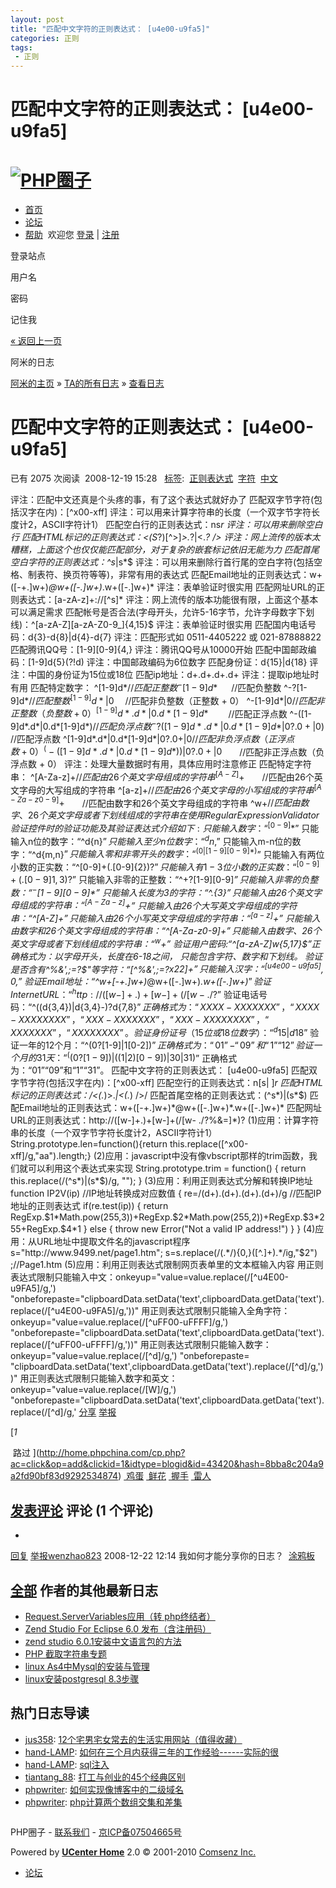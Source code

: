 ```yaml
---
layout: post
title: "匹配中文字符的正则表达式： [u4e00-u9fa5]"
categories: 正则
tags: 
 - 正则
--- 
```


# 匹配中文字符的正则表达式： [u4e00-u9fa5]

# [![PHP圈子]()](http://home.phpchina.com/index.php)

* [首页](http://home.phpchina.com/index.php)
* [论坛](http://bbs.phpchina.com/ "论坛")
* [帮助](http://home.phpchina.com/help.php)
[![]()](http://home.phpchina.com/do.php?ac=5664fcbb86177e5fea2c3b698509e46c) 欢迎您
[登录](http://home.phpchina.com/do.php?ac=5d7edb63ab3e822d5bfe565a83287bf7) | [注册](http://home.phpchina.com/do.php?ac=5664fcbb86177e5fea2c3b698509e46c)

登录站点

用户名

密码

记住我

[![]()](http://home.phpchina.com/space.php?uid=46362)[« 返回上一页](http://www.google.com.hk/search?hl=zh-CN&source=hp&q=%5Cu4e00-%5Cu9fa5&btnG=Google+%E6%90%9C%E7%B4%A2&meta=&aq=f&aqi=&aql=&oq=&gs_rfai=)

阿米的日志

[阿米的主页](http://home.phpchina.com/space.php?uid=46362) » [TA的所有日志](http://home.phpchina.com/space.php?uid=46362&do=blog&view=me) » [查看日志](http://home.phpchina.com/space.php?uid=46362&do=blog&id=43420)

# 匹配中文字符的正则表达式： [u4e00-u9fa5]

已有 2075 次阅读  2008-12-19 15:28   [标签](http://home.phpchina.com/space.php?uid=46362&do=tag):  [正则表达式](http://home.phpchina.com/space.php?uid=46362&do=tag&id=307)  [字符](http://home.phpchina.com/space.php?uid=46362&do=tag&id=80)  [中文](http://home.phpchina.com/space.php?uid=46362&do=tag&id=306) 

评注：匹配中文还真是个头疼的事，有了这个表达式就好办了
匹配双字节字符(包括汉字在内)：[^x00-xff]
评注：可以用来计算字符串的长度（一个双字节字符长度计2，ASCII字符计1）
匹配空白行的正则表达式：ns*r
评注：可以用来删除空白行
匹配HTML标记的正则表达式：<(S*?)[^>]*&gt;.*?|<.*? />
评注：网上流传的版本太糟糕，上面这个也仅仅能匹配部分，对于复杂的嵌套标记依旧无能为力
匹配首尾空白字符的正则表达式：^s*|s*$
评注：可以用来删除行首行尾的空白字符(包括空格、制表符、换页符等等)，非常有用的表达式
匹配Email地址的正则表达式：w+([-+.]w+)*@w+([-.]w+)*.w+([-.]w+)*
评注：表单验证时很实用
匹配网址URL的正则表达式：[a-zA-z]+://[^s]*
评注：网上流传的版本功能很有限，上面这个基本可以满足需求
匹配帐号是否合法(字母开头，允许5-16字节，允许字母数字下划线)：^[a-zA-Z][a-zA-Z0-9_]{4,15}$
评注：表单验证时很实用
匹配国内电话号码：d{3}-d{8}|d{4}-d{7}
评注：匹配形式如 0511-4405222 或 021-87888822
匹配腾讯QQ号：[1-9][0-9]{4,}
评注：腾讯QQ号从10000开始
匹配中国邮政编码：[1-9]d{5}(?!d)
评注：中国邮政编码为6位数字
匹配身份证：d{15}|d{18}
评注：中国的身份证为15位或18位
匹配ip地址：d+.d+.d+.d+
评注：提取ip地址时有用
匹配特定数字：
^[1-9]d*$　 　 //匹配正整数
^-[1-9]d*$ 　 //匹配负整数
^-?[1-9]d*$　　 //匹配整数
^[1-9]d*|0$　 //匹配非负整数（正整数 + 0）
^-[1-9]d*|0$　　 //匹配非正整数（负整数 + 0）
^[1-9]d*.d*|0.d*[1-9]d*$　　 //匹配正浮点数
^-([1-9]d*.d*|0.d*[1-9]d*)$　 //匹配负浮点数
^-?([1-9]d*.d*|0.d*[1-9]d*|0?.0+|0)$　 //匹配浮点数
^[1-9]d*.d*|0.d*[1-9]d*|0?.0+|0$　　 //匹配非负浮点数（正浮点数 + 0）
^(-([1-9]d*.d*|0.d*[1-9]d*))|0?.0+|0$　　//匹配非正浮点数（负浮点数 + 0）
评注：处理大量数据时有用，具体应用时注意修正
匹配特定字符串：
^[A-Za-z]+$　　//匹配由26个英文字母组成的字符串
^[A-Z]+$　　//匹配由26个英文字母的大写组成的字符串
^[a-z]+$　　//匹配由26个英文字母的小写组成的字符串
^[A-Za-z0-9]+$　　//匹配由数字和26个英文字母组成的字符串
^w+$　　//匹配由数字、26个英文字母或者下划线组成的字符串
在使用RegularExpressionValidator验证控件时的验证功能及其验证表达式介绍如下:
只能输入数字：“^[0-9]*$”
只能输入n位的数字：“^d{n}$”
只能输入至少n位数字：“^d{n,}$”
只能输入m-n位的数字：“^d{m,n}$”
只能输入零和非零开头的数字：“^(0|[1-9][0-9]*)$”
只能输入有两位小数的正实数：“^[0-9]+(.[0-9]{2})?$”
只能输入有1-3位小数的正实数：“^[0-9]+(.[0-9]{1,3})?$”
只能输入非零的正整数：“^+?[1-9][0-9]*$”
只能输入非零的负整数：“^-[1-9][0-9]*$”
只能输入长度为3的字符：“^.{3}$”
只能输入由26个英文字母组成的字符串：“^[A-Za-z]+$”
只能输入由26个大写英文字母组成的字符串：“^[A-Z]+$”
只能输入由26个小写英文字母组成的字符串：“^[a-z]+$”
只能输入由数字和26个英文字母组成的字符串：“^[A-Za-z0-9]+$”
只能输入由数字、26个英文字母或者下划线组成的字符串：“^w+$”
验证用户密码:“^[a-zA-Z]w{5,17}$”正确格式为：以字母开头，长度在6-18之间，
只能包含字符、数字和下划线。
验证是否含有^%&',;=?$"等字符：“[^%&',;=?$x22]+”
只能输入汉字：“^[u4e00-u9fa5],{0,}$”
验证Email地址：“^w+[-+.]w+)*@w+([-.]w+)*.w+([-.]w+)*$”
验证InternetURL：“^http://([w-]+.)+[w-]+(/[w-./?%&=]*)?$”
验证电话号码：“^((d{3,4})|d{3,4}-)?d{7,8}$”
正确格式为：“XXXX-XXXXXXX”，“XXXX-XXXXXXXX”，“XXX-XXXXXXX”，
“XXX-XXXXXXXX”，“XXXXXXX”，“XXXXXXXX”。
验证身份证号（15位或18位数字）：“^d{15}|d{}18$”
验证一年的12个月：“^(0?[1-9]|1[0-2])$”正确格式为：“01”-“09”和“1”“12”
验证一个月的31天：“^((0?[1-9])|((1|2)[0-9])|30|31)$”
正确格式为：“01”“09”和“1”“31”。
匹配中文字符的正则表达式： [u4e00-u9fa5]
匹配双字节字符(包括汉字在内)：[^x00-xff]
匹配空行的正则表达式：n[s| ]*r
匹配HTML标记的正则表达式：/<(.*)>.*|<(.*) />/
匹配首尾空格的正则表达式：(^s*)|(s*$)
匹配Email地址的正则表达式：w+([-+.]w+)*@w+([-.]w+)*.w+([-.]w+)*
匹配网址URL的正则表达式：http://([w-]+.)+[w-]+(/[w- ./?%&=]*)?
(1)应用：计算字符串的长度（一个双字节字符长度计2，ASCII字符计1）
String.prototype.len=function(){return this.replace([^x00-xff]/g,"aa").length;}
(2)应用：javascript中没有像vbscript那样的trim函数，我们就可以利用这个表达式来实现
String.prototype.trim = function()
{
return this.replace(/(^s*)|(s*$)/g, "");
}
(3)应用：利用正则表达式分解和转换IP地址
function IP2V(ip) //IP地址转换成对应数值
{
re=/(d+).(d+).(d+).(d+)/g //匹配IP地址的正则表达式
if(re.test(ip))
{
return RegExp.$1*Math.pow(255,3))+RegExp.$2*Math.pow(255,2))+RegExp.$3*255+RegExp.$4*1
}
else
{
throw new Error("Not a valid IP address!")
}
}
(4)应用：从URL地址中提取文件名的javascript程序
s="http://www.9499.net/page1.htm";
s=s.replace(/(.*/){0,}([^.]+).*/ig,"$2") ;//Page1.htm
(5)应用：利用正则表达式限制网页表单里的文本框输入内容
用正则表达式限制只能输入中文：onkeyup="value=value.replace(/[^u4E00-u9FA5]/g,') "onbeforepaste="clipboardData.setData('text',clipboardData.getData('text').replace(/[^u4E00-u9FA5]/g,'))"
用正则表达式限制只能输入全角字符： onkeyup="value=value.replace(/[^uFF00-uFFFF]/g,') "onbeforepaste="clipboardData.setData('text',clipboardData.getData('text').replace(/[^uFF00-uFFFF]/g,'))"
用正则表达式限制只能输入数字：onkeyup="value=value.replace(/[^d]/g,') "onbeforepaste= "clipboardData.setData('text',clipboardData.getData('text').replace(/[^d]/g,'))"
用正则表达式限制只能输入数字和英文：onkeyup="value=value.replace(/[W]/g,') "onbeforepaste="clipboardData.setData('text',clipboardData.getData('text').replace(/[^d]/g,'
[分享](http://home.phpchina.com/cp.php?ac=share&type=blog&id=43420) [举报](http://home.phpchina.com/cp.php?ac=common&op=report&idtype=blogid&id=43420)

[*1*

![]()
路过
](http://home.phpchina.com/cp.php?ac=click&op=add&clickid=1&idtype=blogid&id=43420&hash=8bba8c204a9a2fd90bf83d9292534874) [![]()
鸡蛋](http://home.phpchina.com/cp.php?ac=click&op=add&clickid=5&idtype=blogid&id=43420&hash=8bba8c204a9a2fd90bf83d9292534874) [![]()
鲜花](http://home.phpchina.com/cp.php?ac=click&op=add&clickid=4&idtype=blogid&id=43420&hash=8bba8c204a9a2fd90bf83d9292534874) [![]()
握手](http://home.phpchina.com/cp.php?ac=click&op=add&clickid=3&idtype=blogid&id=43420&hash=8bba8c204a9a2fd90bf83d9292534874) [![]()
雷人](http://home.phpchina.com/cp.php?ac=click&op=add&clickid=2&idtype=blogid&id=43420&hash=8bba8c204a9a2fd90bf83d9292534874)

## [发表评论](http://home.phpchina.com/space.php?uid=46362&do=blog&id=43420#quickcommentform_43420) 评论 (1 个评论)

* [![]()](http://home.phpchina.com/space.php?uid=92279)

[回复](http://home.phpchina.com/cp.php?ac=comment&op=reply&cid=25821&feedid=) [举报](http://home.phpchina.com/cp.php?ac=common&op=report&idtype=comment&id=25821)[wenzhao823](http://home.phpchina.com/space.php?uid=92279) 2008-12-22 12:14
我如何才能分享你的日志？![]()
   [![]()](http://home.phpchina.com/space.php?uid=46362&do=blog&id=43420### "插入表情") [![]()涂鸦板](http://home.phpchina.com/magic.php?mid=doodle&showid=comment_doodle&target=comment_message)
## [全部](http://home.phpchina.com/space.php?uid=46362&do=blog&view=me) 作者的其他最新日志

* [Request.ServerVariables应用（转 php终结者）](http://home.phpchina.com/space.php?uid=46362&do=blog&id=183026)
* [Zend Studio For Eclipse 6.0 发布（含注册码）](http://home.phpchina.com/space.php?uid=46362&do=blog&id=128789)
* [zend studio 6.0.1安装中文语言包的方法](http://home.phpchina.com/space.php?uid=46362&do=blog&id=128788)
* [PHP 截取字符串专题](http://home.phpchina.com/space.php?uid=46362&do=blog&id=125715)
* [linux As4中Mysql的安装与管理](http://home.phpchina.com/space.php?uid=46362&do=blog&id=105143)
* [linux安装postgresql 8.3步骤](http://home.phpchina.com/space.php?uid=46362&do=blog&id=102863)

## 热门日志导读

* [jus358](http://home.phpchina.com/space.php?uid=860585): [12个宅男宅女常去的生活实用网站（值得收藏）](http://home.phpchina.com/space.php?uid=860585&do=blog&id=185374)
* [hand-LAMP](http://home.phpchina.com/space.php?uid=185793): [如何在三个月内获得三年的工作经验------实际的很](http://home.phpchina.com/space.php?uid=185793&do=blog&id=185336)
* [hand-LAMP](http://home.phpchina.com/space.php?uid=185793): [sql注入](http://home.phpchina.com/space.php?uid=185793&do=blog&id=184967)
* [tiantang_88](http://home.phpchina.com/space.php?uid=14112): [打工与创业的45个经典区别](http://home.phpchina.com/space.php?uid=14112&do=blog&id=184588)
* [phpwriter](http://home.phpchina.com/space.php?uid=52440): [如何实现像博客中的二级域名](http://home.phpchina.com/space.php?uid=52440&do=blog&id=184506)
* [phpwriter](http://home.phpchina.com/space.php?uid=52440): [php计算两个数组交集和差集](http://home.phpchina.com/space.php?uid=52440&do=blog&id=184505)

[![]()]( "TOP")

PHP圈子 - [联系我们](mailto:phpchina@phpchina.com) - [京ICP备07504665号](http://www.miibeian.gov.cn/)

Powered by [**UCenter Home**](http://u.discuz.net/) 2.0 © 2001-2010 [Comsenz Inc.](http://www.comsenz.com/)

* [论坛](http://bbs.phpchina.com/ "论坛")
